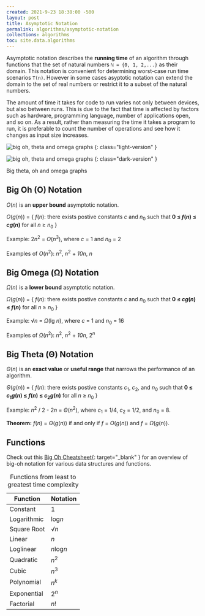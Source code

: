 ```yaml
---
created: 2021-9-23 18:38:00 -500
layout: post
title: Asymptotic Notation
permalink: algorithms/asymptotic-notation
collections: algorithms
toc: site.data.algorithms
---
```


Asymptotic notation describes the **running time** of an algorithm through functions that
the set of natural numbers ```ℕ = {0, 1, 2,...}``` as their domain. 
This notation is convenient for determining worst-case run time scenarios ```T(n)```.
However in some cases asyptotic notation can extend the domain to the set of real numbers or restrict it to 
a subset of the natural numbers.

The amount of time it takes for code to run varies not only between devices, but also between runs.
This is due to the fact that time is affected by factors such as hardware, programming language, number of applications open, and so on.
As a result, rather than measuring the time it takes a program to run, it is preferable to count the number of operations and see how it changes as input size increases.

![big oh, theta and omega graphs](../assets/img/analysis-design-algorithms/asymptotic-notation-light.svg)
{: class="light-version" }

![big oh, theta and omega graphs](../assets/img/analysis-design-algorithms/asymptotic-notation-dark.svg)
{: class="dark-version" }

<div class="caption">Big theta, oh and omega graphs</div>

## Big Oh (O) Notation

*O*(*n*) is an **upper bound** asymptotic notation.

*O*(*g*(*n*)) = { *f*(*n*): there exists postive constants *c* and *n*<sub>0</sub> such that **0 ≤ *f*(*n*) ≤ *cg*(*n*)** for all *n* ≥ *n*<sub>0</sub> }

Example: 2*n*<sup>2</sup> = *O*(*n*<sup>3</sup>), where *c* = 1 and *n*<sub>0</sub> = 2

Examples of *O*(*n*<sup>2</sup>): *n*<sup>2</sup>, *n*<sup>2</sup> + *10n*, *n*  

## Big Omega (Ω) Notation

*Ω*(*n*) is a **lower bound** asymptotic notation.

*Ω*(*g*(*n*)) = { *f*(*n*): there exists postive constants *c* and *n*<sub>0</sub> such that **0 ≤ *cg*(*n*) ≤ *f*(*n*)** for all *n* ≥ *n*<sub>0</sub> }

Example: √*n* = *Ω*(lg *n*), where *c* = 1 and *n*<sub>0</sub> = 16

Examples of *Ω*(*n*<sup>2</sup>): *n*<sup>2</sup>, *n*<sup>2</sup> + *10n*, 2<sup>*n*</sup> 

## Big Theta (Θ) Notation

*Θ*(*n*) is an **exact value** or **useful range** that narrows the performance of an algorithm.

*Θ*(*g*(*n*)) = { *f*(*n*): there exists postive constants *c*<sub>1</sub>, *c*<sub>2</sub>, and *n*<sub>0</sub> such that **0 ≤ *c*<sub>1</sub>*g*(*n*) ≤ *f*(*n*) ≤ *c*<sub>2</sub>*g*(*n*)** for all *n* ≥ *n*<sub>0</sub> }

Example: *n*<sup>2</sup> / 2 - 2*n* = *Θ*(*n*<sup>2</sup>), where  *c*<sub>1</sub> = 1/4, *c*<sub>2</sub> = 1/2, and *n*<sub>0</sub> = 8.

**Theorem:** *f*(*n*) = *Θ*(*g*(*n*)) if and only if *f* = *O*(*g*(*n*)) and *f* = *Ω*(*g*(*n*)).

## Functions

Check out this [Big Oh Cheatsheet](https://www.bigocheatsheet.com/){: target="_blank" } for an overview of big-oh notation for various data structures and functions.

<table>
    <caption>Functions from least to greatest time complexity</caption>
    <thead>  
        <tr>
            <th>Function</th>
            <th>Notation</th>
        </tr>
    </thead>
    <tbody>
        <tr>
            <td>Constant</td>
            <td>1</td>
        </tr>
        <tr>
            <td>Logarithmic</td>
            <td>log<em>n</em></td>
        </tr>
        <tr>
            <td>Square Root</td>
            <td>√<em>n</em></td>
        </tr>
        <tr>
            <td>Linear</td>
            <td><em>n</em></td>
        </tr>
        <tr>
            <td>Loglinear</td>
            <td><em>n</em>log<em>n</em></td>
        </tr>
        <tr>
            <td>Quadratic</td>
            <td><em>n</em><sup>2</sup></td>
        </tr>
        <tr>
            <td>Cubic</td>
            <td><em>n</em><sup>3</sup></td>
        </tr>
        <tr>
            <td>Polynomial</td>
            <td><em>n</em><sup><em>k</em></sup></td>
        </tr>
        <tr>
            <td>Exponential</td>
            <td>2<sup><em>n</em></sup></td>
        </tr>
        <tr>
            <td>Factorial</td>
            <td><em>n</em>!</td>
        </tr>
    </tbody>
</table>

<!-- **Rule book for O notation**
1. Consider the worst case
2. Remove constants
3. Different terms for inputs
4. Drop Non Dominants    -->
